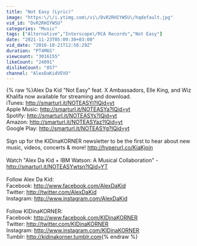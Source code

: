 ```yaml
---
title: "Not Easy (Lyric)"
image: "https:\/\/i.ytimg.com\/vi\/DvR2RHIYW5U\/hqdefault.jpg"
vid_id: "DvR2RHIYW5U"
categories: "Music"
tags: ["Alternative","Interscope\/RCA Records","Not Easy"]
date: "2021-11-23T05:09:30+03:00"
vid_date: "2016-10-21T12:56:29Z"
duration: "PT4M6S"
viewcount: "3016155"
likeCount: "24091"
dislikeCount: "857"
channel: "AlexDaKidVEVO"
---
```

{% raw %}Alex Da Kid &quot;Not Easy&quot; feat. X Ambassadors, Elle King, and Wiz Khalifa now available for streaming and download.<br />iTunes: <a rel="nofollow" target="blank" href="http://smarturl.it/NOTEASYi?IQid=yt">http://smarturl.it/NOTEASYi?IQid=yt</a><br />Apple Music: <a rel="nofollow" target="blank" href="http://smarturl.it/NOTEASYa?IQid=yt">http://smarturl.it/NOTEASYa?IQid=yt</a><br />Spotify: <a rel="nofollow" target="blank" href="http://smarturl.it/NOTEASYs?IQid=yt">http://smarturl.it/NOTEASYs?IQid=yt</a><br />Amazon: <a rel="nofollow" target="blank" href="http://smarturl.it/NOTEASYaz?IQid=yt">http://smarturl.it/NOTEASYaz?IQid=yt</a><br />Google Play: <a rel="nofollow" target="blank" href="http://smarturl.it/NOTEASYg?IQid=yt">http://smarturl.it/NOTEASYg?IQid=yt</a><br /> <br />Sign up for the KIDinaKORNER newsletter to be the first to hear about new music, videos, concerts &amp; more! <a rel="nofollow" target="blank" href="http://hyperurl.co/KiaKjoin">http://hyperurl.co/KiaKjoin</a><br /> <br />Watch &quot;Alex Da Kid + IBM Watson: A Musical Collaboration&quot; - <a rel="nofollow" target="blank" href="http://smarturl.it/NOTEASYwtsn?IQid=YT">http://smarturl.it/NOTEASYwtsn?IQid=YT</a><br /> <br />Follow Alex Da Kid:<br />Facebook: <a rel="nofollow" target="blank" href="http://www.facebook.com/AlexDaKid">http://www.facebook.com/AlexDaKid</a>  <br />Twitter: <a rel="nofollow" target="blank" href="http://twitter.com/AlexDaKid">http://twitter.com/AlexDaKid</a><br />Instagram: <a rel="nofollow" target="blank" href="http://www.instagram.com/AlexDaKid">http://www.instagram.com/AlexDaKid</a>  <br /> <br />Follow KIDinaKORNER:<br />Facebook: <a rel="nofollow" target="blank" href="http://www.facebook.com/KIDinaKORNER">http://www.facebook.com/KIDinaKORNER</a><br />Twitter: <a rel="nofollow" target="blank" href="http://twitter.com/KIDinaKORNER">http://twitter.com/KIDinaKORNER</a><br />Instagram: <a rel="nofollow" target="blank" href="http://www.instagram.com/KIDinaKORNER">http://www.instagram.com/KIDinaKORNER</a><br />Tumblr: <a rel="nofollow" target="blank" href="http://kidinakorner.tumblr.com">http://kidinakorner.tumblr.com</a>{% endraw %}
